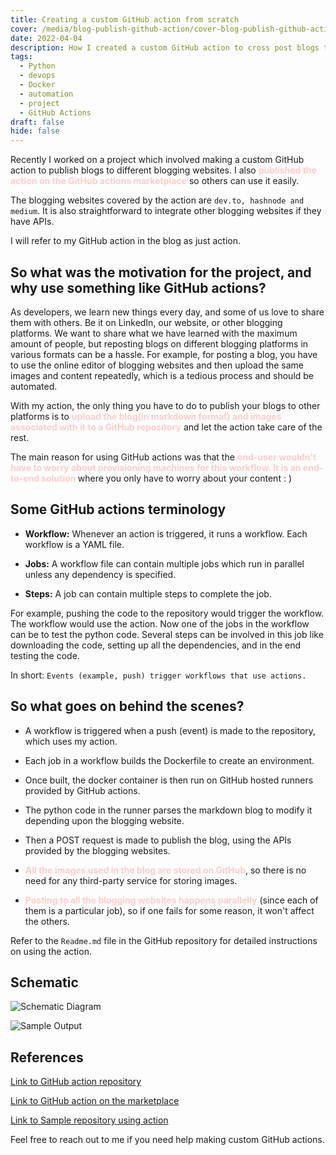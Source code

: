 ```yaml
---
title: Creating a custom GitHub action from scratch
cover: /media/blog-publish-github-action/cover-blog-publish-github-action.png
date: 2022-04-04
description: How I created a custom GitHub action to cross post blogs to different blogging websites
tags:
  - Python
  - devops
  - Docker
  - automation
  - project
  - GitHub Actions
draft: false
hide: false
---
```


Recently I worked on a project which involved making a custom GitHub action to publish blogs to different blogging websites. I also <span style="color: #ffcccb; font-weight: bold">published the action on the GitHub actions marketplace</span> so others can use it easily.

The blogging websites covered by the action are `dev.to, hashnode and medium`. It is also straightforward to integrate other blogging websites if they have APIs.

I will refer to my GitHub action in the blog as just action.

## So what was the motivation for the project, and why use something like GitHub actions?

As developers, we learn new things every day, and some of us love to share them with others. Be it on LinkedIn, our website, or other blogging platforms. We want to share what we have learned with the maximum amount of people, but reposting blogs on different blogging platforms in various formats can be a hassle. For example, for posting a blog, you have to use the online editor of blogging websites and then upload the same images and content repeatedly, which is a tedious process and should be automated.

With my action, the only thing you have to do to publish your blogs to other platforms is to <span style="color: #ffcccb; font-weight: bold">upload the blog(in markdown format) and images associated with it to a GitHub repository</span> and let the action take care of the rest.

The main reason for using GitHub actions was that the <span style="color: #ffcccb; font-weight: bold">end-user wouldn't have to worry about provisioning machines for this workflow. It is an end-to-end solution </span> where you only have to worry about your content : )

## Some GitHub actions terminology

- **Workflow:** Whenever an action is triggered, it runs a workflow. Each workflow is a YAML file.

- **Jobs:** A workflow file can contain multiple jobs which run in parallel unless any dependency is specified.

- **Steps:** A job can contain multiple steps to complete the job.

For example, pushing the code to the repository would trigger the workflow. The workflow would use the action. Now one of the jobs in the workflow can be to test the python code. Several steps can be involved in this job like downloading the code, setting up all the dependencies, and in the end testing the code.

In short:
`Events (example, push) trigger workflows that use actions.`

## So what goes on behind the scenes?

- A workflow is triggered when a push (event) is made to the repository, which uses my action.

- Each job in a workflow builds the Dockerfile to create an environment.

- Once built, the docker container is then run on GitHub hosted runners provided by GitHub actions.

- The python code in the runner parses the markdown blog to modify it depending upon the blogging website.

- Then a POST request is made to publish the blog, using the APIs provided by the blogging websites.

- <span style="color: #ffcccb; font-weight: bold">All the images used in the blog are stored on GitHub</span>, so there is no need for any third-party service for storing images.

- <span style="color: #ffcccb; font-weight: bold">Posting to all the blogging websites happens parallelly</span> (since each of them is a particular job), so if one fails for some reason, it won't affect the others.

Refer to the `Readme.md` file in the GitHub repository for detailed instructions on using the action.

## Schematic

![Schematic Diagram](/media/blog-publish-github-action/github-action-schematic.png)

![Sample Output](/media/blog-publish-github-action/github-action-output.png)

## References

[Link to GitHub action repository](https://github.com/aru31/blog-publish-action)

[Link to GitHub action on the marketplace](https://github.com/marketplace/actions/cross-platform-blog-publish)

[Link to Sample repository using action](https://github.com/aru31/test-blog-publish)

Feel free to reach out to me if you need help making custom GitHub actions.
